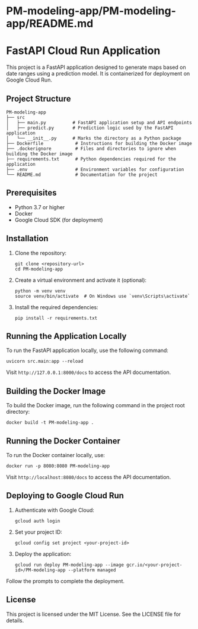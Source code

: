 # PM-modeling-app/PM-modeling-app/README.md

# FastAPI Cloud Run Application

This project is a FastAPI application designed to generate maps based on date ranges using a prediction model. It is containerized for deployment on Google Cloud Run.

## Project Structure

```
PM-modeling-app
├── src
│   ├── main.py          # FastAPI application setup and API endpoints
│   ├── predict.py       # Prediction logic used by the FastAPI application
│   └── __init__.py      # Marks the directory as a Python package
├── Dockerfile            # Instructions for building the Docker image
├── .dockerignore         # Files and directories to ignore when building the Docker image
├── requirements.txt      # Python dependencies required for the application
├── .env                  # Environment variables for configuration
└── README.md             # Documentation for the project
```

## Prerequisites

- Python 3.7 or higher
- Docker
- Google Cloud SDK (for deployment)

## Installation

1. Clone the repository:

   ```
   git clone <repository-url>
   cd PM-modeling-app
   ```

2. Create a virtual environment and activate it (optional):

   ```
   python -m venv venv
   source venv/bin/activate  # On Windows use `venv\Scripts\activate`
   ```

3. Install the required dependencies:

   ```
   pip install -r requirements.txt
   ```

## Running the Application Locally

To run the FastAPI application locally, use the following command:

```
uvicorn src.main:app --reload
```

Visit `http://127.0.0.1:8000/docs` to access the API documentation.

## Building the Docker Image

To build the Docker image, run the following command in the project root directory:

```
docker build -t PM-modeling-app .
```

## Running the Docker Container

To run the Docker container locally, use:

```
docker run -p 8080:8080 PM-modeling-app
```

Visit `http://localhost:8080/docs` to access the API documentation.

## Deploying to Google Cloud Run

1. Authenticate with Google Cloud:

   ```
   gcloud auth login
   ```

2. Set your project ID:

   ```
   gcloud config set project <your-project-id>
   ```

3. Deploy the application:

   ```
   gcloud run deploy PM-modeling-app --image gcr.io/<your-project-id>/PM-modeling-app --platform managed
   ```

Follow the prompts to complete the deployment.

## License

This project is licensed under the MIT License. See the LICENSE file for details.